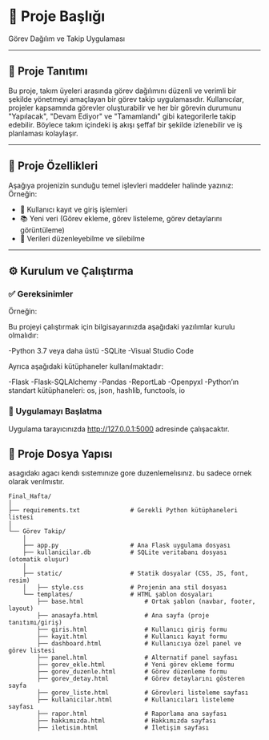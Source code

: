 
# 📌  Proje Başlığı

Görev Dağılım ve Takip Uygulaması

---

## 🧾 Proje Tanıtımı

Bu proje, takım üyeleri arasında görev dağılımını düzenli ve verimli bir şekilde yönetmeyi amaçlayan bir görev takip uygulamasıdır.
Kullanıcılar, projeler kapsamında görevler oluşturabilir ve her bir görevin durumunu "Yapılacak", "Devam Ediyor" ve "Tamamlandı" gibi kategorilerle takip edebilir. 
Böylece takım içindeki iş akışı şeffaf bir şekilde izlenebilir ve iş planlaması kolaylaşır.

---

## 🚀 Proje Özellikleri

Aşağıya projenizin sunduğu temel işlevleri maddeler halinde yazınız:
Örneğin:  
- 🔐 Kullanıcı kayıt ve giriş işlemleri
- 📚 Yeni veri (Görev ekleme, görev listeleme, görev detaylarını görüntüleme)
- 📝 Verileri düzenleyebilme ve silebilme


---

## ⚙️ Kurulum ve Çalıştırma

### ✅ Gereksinimler
Örneğin:  

Bu projeyi çalıştırmak için bilgisayarınızda aşağıdaki yazılımlar kurulu olmalıdır:

-Python 3.7 veya daha üstü
-SQLite
-Visual Studio Code

Ayrıca aşağıdaki kütüphaneler kullanılmaktadır:

-Flask
-Flask-SQLAlchemy
-Pandas
-ReportLab
-Openpyxl
-Python’ın standart kütüphaneleri: os, json, hashlib, functools, io

### 🚀 Uygulamayı Başlatma

Uygulama tarayıcınızda http://127.0.0.1:5000 adresinde çalışacaktır.


## 📂 Proje Dosya Yapısı
asagıdakı agacı kendı sıstemınıze gore duzenlemelısınız. bu sadece ornek olarak verılmıstır.
```
Final_Hafta/
│
├── requirements.txt              # Gerekli Python kütüphaneleri listesi
│
└── Görev Takip/
    │
    ├── app.py                    # Ana Flask uygulama dosyası
    ├── kullanicilar.db           # SQLite veritabanı dosyası (otomatik oluşur)
    │
    ├── static/                   # Statik dosyalar (CSS, JS, font, resim)
    │   ├── style.css             # Projenin ana stil dosyası
    └── templates/                # HTML şablon dosyaları
        ├── base.html                 # Ortak şablon (navbar, footer, layout)
        ├── anasayfa.html             # Ana sayfa (proje tanıtımı/giriş)
        ├── giris.html                # Kullanıcı giriş formu
        ├── kayit.html                # Kullanıcı kayıt formu
        ├── dashboard.html            # Kullanıcıya özel panel ve görev listesi
        ├── panel.html                # Alternatif panel sayfası
        ├── gorev_ekle.html           # Yeni görev ekleme formu
        ├── gorev_duzenle.html        # Görev düzenleme formu
        ├── gorev_detay.html          # Görev detaylarını gösteren sayfa
        ├── gorev_liste.html          # Görevleri listeleme sayfası
        ├── kullanicilar.html         # Kullanıcıları listeleme sayfası
        ├── rapor.html                # Raporlama ana sayfası
        ├── hakkımızda.html           # Hakkımızda sayfası
        ├── iletisim.html             # İletişim sayfası
       
